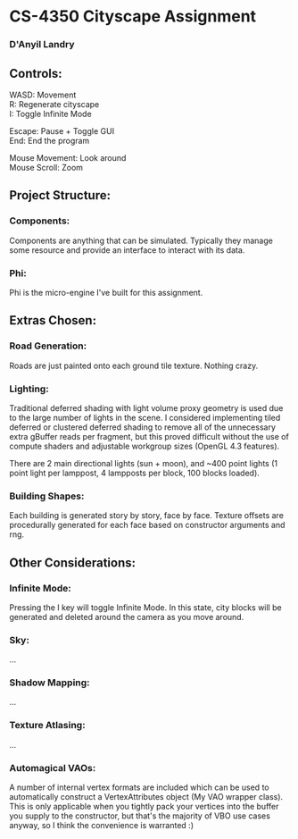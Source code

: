 # CS-4350 Cityscape Assignment

### D'Anyil Landry

## Controls:

WASD: Movement\
R: Regenerate cityscape\
I: Toggle Infinite Mode

Escape: Pause + Toggle GUI\
End: End the program

Mouse Movement: Look around\
Mouse Scroll: Zoom

## Project Structure:

### Components:

Components are anything that can be simulated. Typically they manage some resource and provide an interface to interact with its data.

### Phi:

Phi is the micro-engine I've built for this assignment. 

## Extras Chosen:

### Road Generation:

Roads are just painted onto each ground tile texture. Nothing crazy.

### Lighting:

Traditional deferred shading with light volume proxy geometry is used due to the large number of lights in the scene. I considered implementing tiled deferred or clustered deferred shading to remove all of the unnecessary extra gBuffer reads per fragment, but this proved difficult without the use of compute shaders and adjustable workgroup sizes (OpenGL 4.3 features).

There are 2 main directional lights (sun + moon), and ~400 point lights (1 point light per lamppost, 4 lampposts per block, 100 blocks loaded).

### Building Shapes:

Each building is generated story by story, face by face. Texture offsets are procedurally generated for each face based on constructor arguments and rng.

## Other Considerations:

### Infinite Mode:

Pressing the I key will toggle Infinite Mode. In this state, city blocks will be generated and deleted around the camera as you move around.

### Sky:

...

### Shadow Mapping:

...

### Texture Atlasing:

...

### Automagical VAOs:

A number of internal vertex formats are included which can be used to automatically construct a VertexAttributes object (My VAO wrapper class). This is only applicable when you tightly pack your vertices into the buffer you supply to the constructor, but that's the majority of VBO use cases anyway, so I think the convenience is warranted :)